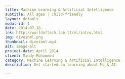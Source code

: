 ```yaml
---
title: Machine Learning & Artificial Intelligence
subtitle: All ages | Child-friendly 
layout: default
modal-id: 1
date: 2014-07-18
lnk: http://worldoftech.lab.tt/ml/intro.html
img: diveinml.png
thumbnail: diveinml.mp4
alt: image-alt
project-date: April 2014
client: Mindy Mohammed
category: Machine Learning & Artificial Intelligence
description: Get started on learning about ML & AI. 

---
```

